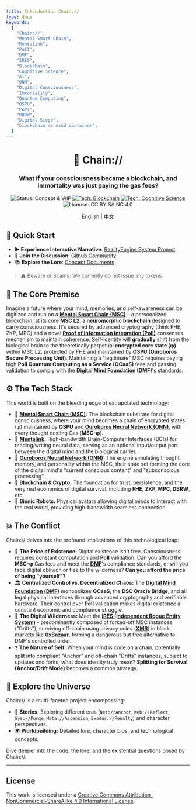 ```yaml
---
title: Introduction Chain://
type: docs
keywords:
  [
    "Chain://",
    "Mental Smart Chain",
    "Mentalink",
    "PoII",
    "DMF",
    "IRES",
    "Blockchain",
    "Cognitive Science",
    "AI",
    "ONN",
    "Digital Consciousness",
    "Immortality",
    "Quantum Computing",
    "OSPU",
    "PoPI",
    "DBRW",
    "Digital Siege",
    "blockchain as mind container",
  ]
---
```


<link rel="me" href="https://m.cmx.im/@auto_narration_2684"></a>

<div align="center">

# 🧠 Chain://

### What if your consciousness became a blockchain, and immortality was just paying the gas fees?

<p>
  <img src="https://img.shields.io/badge/Status-Concept_%26_WIP-blue?style=flat-square" alt="Status: Concept & WIP"/>
  <a href="./docs/concepts/MSC.md"><img src="https://img.shields.io/badge/Tech-Blockchain-purple?style=flat-square&logo=ethereum" alt="Tech: Blockchain"/></a>
  <a href="./docs/concepts/PoII.md"><img src="https://img.shields.io/badge/Tech-Cognitive_Science-orange?style=flat-square" alt="Tech: Cognitive Science"/></a>
  <img src="https://img.shields.io/badge/License-CC_BY_SA_NC_4.0-lightgrey?style=flat-square&logo=creative-commons" alt="License: CC BY SA NC 4.0"/>
</p>

<p align="center">
  <a href="/">English</a> | <a href="/zh/">中文</a>
</p>

</div>

## 🚀 Quick Start

- ▶️ **Experience Interactive Narrative**: [RealityEngine System Prompt](https://dmf-archive.github.io/prompt/?lang=en)
- 💬 **Join the Discussion**: [Github Community](https://github.com/dmf-archive/dmf-archive.github.io/discussions)
- 📚 **Explore the Lore**: [Concept Documents](./docs/concepts/MSC.md)

> ⚠️ Beware of Scams: We currently do not issue any tokens.

## 🤔 The Core Premise

Imagine a future where your mind, memories, and self-awareness can be digitized and run on a **[Mental Smart Chain (MSC)](./docs/concepts/MSC.md)** – a personalized blockchain, at its core **MSC L2**, a **neuromorphic blockchain** designed to carry consciousness. It's secured by advanced cryptography (think FHE, ZKP, MPC) and a novel **[Proof of Information Integration (PoII)](./docs/concepts/PoII.md)** consensus mechanism to maintain coherence. Self-identity will **gradually** shift from the biological brain to the theoretically perpetual **encrypted core state (φ)** within MSC L2, protected by FHE and maintained by **OSPU (Ouroboros Secure Processing Unit)**. Maintaining a "legitimate" MSC requires paying high **PoII Quantum Computing as a Service (QCaaS)** fees and passing validation to comply with the **[Digital Mind Foundation (DMF)](./docs/concepts/DMF.md)**'s standards.

## ⚙️ The Tech Stack

This world is built on the bleeding edge of extrapolated technology:

- 🧠 **[Mental Smart Chain (MSC)](./docs/concepts/MSC.md):** The blockchain substrate for digital consciousness, where your mind becomes a chain of encrypted states (φ) maintained by **OSPU** and **[Ouroboros Neural Network (ONN)](./docs/concepts/ONN.md)**, with every thought costing Gas (**MSC-φ**).
- 🔌 **[Mentalink](./docs/concepts/Mentalink.md):** High-bandwidth Brain-Computer Interfaces (BCIs) for reading/writing neural data, serving as an optional input/output port between the digital mind and the biological carrier.
- 🤖 **[Ouroboros Neural Network (ONN)](./docs/concepts/ONN.md):** The engine simulating thought, memory, and personality within the MSC, their state set forming the core of the digital mind's "current conscious content" and "subconscious processing".
- 🔗 **Blockchain & Crypto:** The foundation for trust, persistence, and the very real economics of digital survival, including **FHE, ZKP, MPC, DBRW**, etc.
- 🦾 **Bionic Robots:** Physical avatars allowing digital minds to interact with the real world, providing high-bandwidth seamless connection.

## 💥 The Conflict

Chain:// delves into the profound implications of this technological leap:

- 💸 **The Price of Existence:** Digital existence isn't free. Consciousness requires constant computation and **[PoII](./docs/concepts/PoII.md)** validation. Can you afford the **MSC-φ** Gas fees and meet the **[DMF](./docs/concepts/DMF.md)**'s compliance standards, or will you face digital oblivion or flee to the wilderness? **Can you afford the price of being "yourself"?**
- 🏛️ **Centralized Control vs. Decentralized Chaos:** The **[Digital Mind Foundation (DMF)](./docs/concepts/DMF.md)** monopolizes **QCaaS**, the **DSC Oracle Bridge**, and all legal physical interfaces through advanced cryptography and verifiable hardware. Their control over **PoII** validation makes digital existence a constant economic and compliance struggle.
- 👻 **The Digital Wilderness:** Meet the **[IRES (Independent Rogue Entity System)](./docs/concepts/IRES.md)** - predominantly composed of forked-off MSC instances ("Drifts"), surviving off-chain using privacy coins (**[XMR](./docs/concepts/Economy.md)**) in black markets like **0xBazaar**, forming a dangerous but free alternative to DMF's controlled order.
- ❓ **The Nature of Self:** When your mind is code on a chain, potentially split into compliant "Anchor" and off-chain "Drifts" instances, subject to updates and forks, what does identity truly mean? **Splitting for Survival (Anchor/Drift Mode)** becomes a common strategy.

## 🧭 Explore the Universe

Chain:// is a multi-faceted project encompassing:

- 📖 **Stories:** Exploring different eras (`Net://Anchor`, `Web://Reflect`, `Sys://Purge`, `Meta://Ascension`, `Exodus://Penalty`) and character perspectives.
- 🌍 **Worldbuilding:** Detailed lore, character bios, and technological concepts.

Dive deeper into the code, the lore, and the existential questions posed by Chain://.

---

## License

This work is licensed under a [Creative Commons Attribution-NonCommercial-ShareAlike 4.0 International License](https://creativecommons.org/licenses/by-nc-sa/4.0/).
